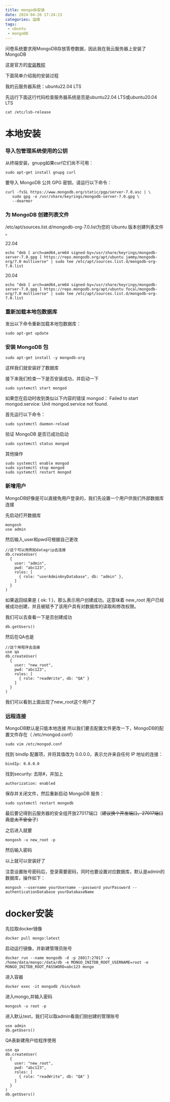```yaml
---
title: mongodb安装
date: 2024-04-26 17:24:13
categories: 运维
tags: 
 - ubuntu
 - mongoDB
---
```


问卷系统要求用MongoDB存放答卷数据，因此我在我云服务器上安装了MongoDB

这是官方的[安装教程](https://www.mongodb.com/docs/manual/tutorial/install-mongodb-on-ubuntu/#std-label-install-mdb-community-ubuntu)

下面简单介绍我的安装过程

我的云服务器系统：ubuntu22.04 LTS

先运行下面这行代码检查服务器系统是否是ubuntu22.04 LTS或ubuntu20.04 LTS
```
cat /etc/lsb-release
```
# 本地安装
### 导入包管理系统使用的公钥
从终端安装，gnupg如果curl它们尚不可用：
```
sudo apt-get install gnupg curl
```
要导入 MongoDB 公共 GPG 密钥，请运行以下命令：
```
curl -fsSL https://www.mongodb.org/static/pgp/server-7.0.asc | \
   sudo gpg -o /usr/share/keyrings/mongodb-server-7.0.gpg \
   --dearmor
```

### 为 MongoDB 创建列表文件
/etc/apt/sources.list.d/mongodb-org-7.0.list为您的 Ubuntu 版本创建列表文件 。

22.04
```
echo "deb [ arch=amd64,arm64 signed-by=/usr/share/keyrings/mongodb-server-7.0.gpg ] https://repo.mongodb.org/apt/ubuntu jammy/mongodb-org/7.0 multiverse" | sudo tee /etc/apt/sources.list.d/mongodb-org-7.0.list
```
20.04
```
echo "deb [ arch=amd64,arm64 signed-by=/usr/share/keyrings/mongodb-server-7.0.gpg ] https://repo.mongodb.org/apt/ubuntu focal/mongodb-org/7.0 multiverse" | sudo tee /etc/apt/sources.list.d/mongodb-org-7.0.list
```


### 重新加载本地包数据库
发出以下命令重新加载本地包数据库：
```
sudo apt-get update
```

### 安装 MongoDB 包
```
sudo apt-get install -y mongodb-org
```

这样我们就安装好了数据库

接下来我们检查一下是否安装成功，并启动一下
```
sudo systemctl start mongod
```
如果您在启动时收到类似以下内容的错误 mongod：
Failed to start mongod.service: Unit mongod.service not found.

首先运行以下命令：
```
sudo systemctl daemon-reload
```

验证 MongoDB 是否已成功启动
```
sudo systemctl status mongod
```

其他操作
```
sudo systemctl enable mongod
sudo systemctl stop mongod
sudo systemctl restart mongod
```


### 新增用户
MongoDB好像是可以直接免用户登录的，我们先设置一个用户供我们外部数据库连接

先启动打开数据库
```
mongosh
use admin
```

然后输入,user和pwd可根据自己更改
```
//这个可以用例如datagrip去连接
db.createUser(
  {
    user: "admin",
    pwd: "abc123",
    roles: [
      { role: "userAdminAnyDatabase", db: "admin" },
    ]
  }
)

```
如果返回结果是 { ok: 1 }，那么表示用户创建成功。这意味着 new_root 用户已经被成功创建，并且被赋予了该用户具有对数据库的读取和修改权限。

我们可以去查看一下是否创建成功 
```
db.getUsers()
```

然后在QA也是
```
//这个用程序去连接
use qa
db.createUser(
  {
    user: "new_root",
    pwd: "abc123",
    roles: [
      { role: "readWrite", db: "QA" }
    ]
  }
)
```
我们可以看到上面出现了new_root这个用户了

### 远程连接
MongoDB默认是只能本地连接
所以我们要去配置文件更改一下，MongoDB的配置文件存在（ /etc/mongod.conf）
```
sudo vim /etc/mongod.conf
```
找到 bindIp 配置项，并将其值改为 0.0.0.0，表示允许来自任何 IP 地址的连接：
```
bindIp: 0.0.0.0
```
找到security:
去除#，并加上
```
authorization: enabled
```
保存并关闭文件，然后重新启动 MongoDB 服务：
```
sudo systemctl restart mongodb
```

最后要记得到云服务器的安全组开放27017端口（~~建议换个开发端口，27017端口真是太不安全了~~）

之后进入就要
```
mongosh -u new_root -p
```
然后输入密码


以上就可以安装好了

注意设置账号密码后，登录需要密码，同时也要设置对应数据库，默认是admin的数据库，操作如下：
```
mongosh --username yourUsername --password yourPassword --authenticationDatabase yourDatabaseName
```

# docker安装
先拉取docker镜像
```
docker pull mongo:latest
```
启动运行镜像，并新建管理员账号
```
docker run --name mongodb -d -p 28017:27017 -v /home/data/mongo:/data/db -e MONGO_INITDB_ROOT_USERNAME=root -e MONGO_INITDB_ROOT_PASSWORD=abc123 mongo
```
进入容器
```
docker exec -it mongodb /bin/bash
```
进入mongo,并输入密码
```
mongosh -u root -p
```
进入默认test，我们可以取admin看我们刚创建的管理账号
```
use admin
db.getUsers()
```
QA表新建用户给程序使用
```
use qa
db.createUser(
  {
    user: "new_root",
    pwd: "abc123",
    roles: [
      { role: "readWrite", db: "QA" }
    ]
  }
)
db.getUsers()
```
